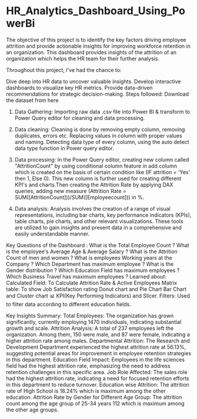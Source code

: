 # HR_Analytics_Dashboard_Using_PowerBi

The objective of this project is to identify the key factors driving employee attrition and provide actionable insights for improving workforce retention in an organization. This dashboard provides insights of the attrition of an organization which helps the HR team for their further analysis.

Throughout this project, I've had the chance to:

Dive deep into HR data to uncover valuable insights.
Develop interactive dashboards to visualize key HR metrics.
Provide data-driven recommendations for strategic decision-making.
Steps followed:
Download the dataset from here

1. Data Gathering:
Importing raw data .csv file into Power BI & transform to Power Query editor for cleaning and data processing.

2. Data cleaning:
Cleaning is done by removing empty column, removing duplicates, errors etc.
Replacing values in column with proper values and naming.
Detecting data type of every column, using the auto detect data type function in Power query editor.

3. Data processing:
In the Power Query editor, creating new column called "AttritionCount" by using conditional column feature in add column which is created on the basis of certain condition like (IF attrition = 'Yes' then 1, Else 0).
This new column is further used for creating different KPI's and charts.Then creating the Attrition Rate by applying DAX queries, adding new measure (Attrition Rate = SUM([AttritionCount]))/SUM([Employeecount])) in %.

5. Data analysis:
Analysis involves the creation of a range of visual representations, including bar charts, key performance indicators (KPIs), table charts, pie charts, and other relevant visualizations.
These tools are utilized to gain insights and present data in a comprehensive and easily understandable manner.

Key Questions of the Dashboard :
What is the Total Employee Count ?
What is the employee's Average Age & Average Salary ?
What is the Attrition Count of men and women ?
What is employees Working years at the Company ?
Which Department has maximum employee ?
What is the Gender distribution ?
Which Education Field has maximum employees ?
Which Business Travel has maximum employees ?
Learned about:
Calculated Field: To Calculate Attrition Rate & Active Employees
Matrix table: To show Job Satisfaction rating
Donut chart and Pie Chart
Bar Chart and Cluster chart 📊
KPI(Key Performing Indicators) and Slicer.
Filters: Used to filter data according to different education fields.

Key Insights Summary:
Total Employees: The organization has grown significantly, currently employing 1470 individuals, indicating substantial growth and scale.
Attrition Analysis: A total of 237 employees left the organization. Among them, 150 were male, and 87 were female, indicating a higher attrition rate among males.
Departmental Attrition: The Research and Development Department experienced the highest attrition rate at 56.13%, suggesting potential areas for improvement in employee retention strategies in this department.
Education Field Impact: Employees in the life sciences field had the highest attrition rate, emphasizing the need to address retention challenges in this specific area.
Job Role Affected: The sales role had the highest attrition rate, indicating a need for focused retention efforts in this department to reduce turnover.
Education wise Attrition: The attrition rate of High School is 18.24% which is maximum among the other education.
Attrition Rate by Gender for Different Age Group: The attrition count among the age group of 25-34 years 112 which is maximum among the other age groups.
